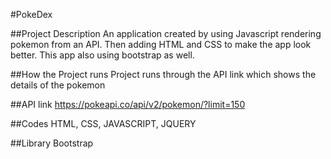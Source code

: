 #PokeDex

##Project Description
An application created by using Javascript rendering pokemon from an API. Then adding HTML and CSS to make the app look better. This app also using bootstrap as well.

##How the Project runs
Project runs through the API link which shows the details of the pokemon

##API link
https://pokeapi.co/api/v2/pokemon/?limit=150

##Codes
HTML, CSS, JAVASCRIPT, JQUERY

##Library
Bootstrap